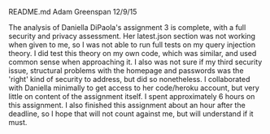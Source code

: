 README.md
Adam Greenspan
12/9/15

The analysis of Daniella DiPaola's assignment 3 is complete, with a full security and privacy assessment. Her latest.json section was not working when given to me, so I was not able to run full tests on my query injection theory. I did test this theory on my own code, which was similar, and used common sense when approaching it. I also was not sure if my third security issue, structural problems with the homepage and passwords was the 'right' kind of security to address, but did so nonetheless. I collaborated with Daniella minimally to get access to her code/heroku account, but very little on content of the assignment itself. I spent approximately 6 hours on this assignment. I also finished this assignment about an hour after the deadline, so I hope that will not count against me, but will understand if it must.
